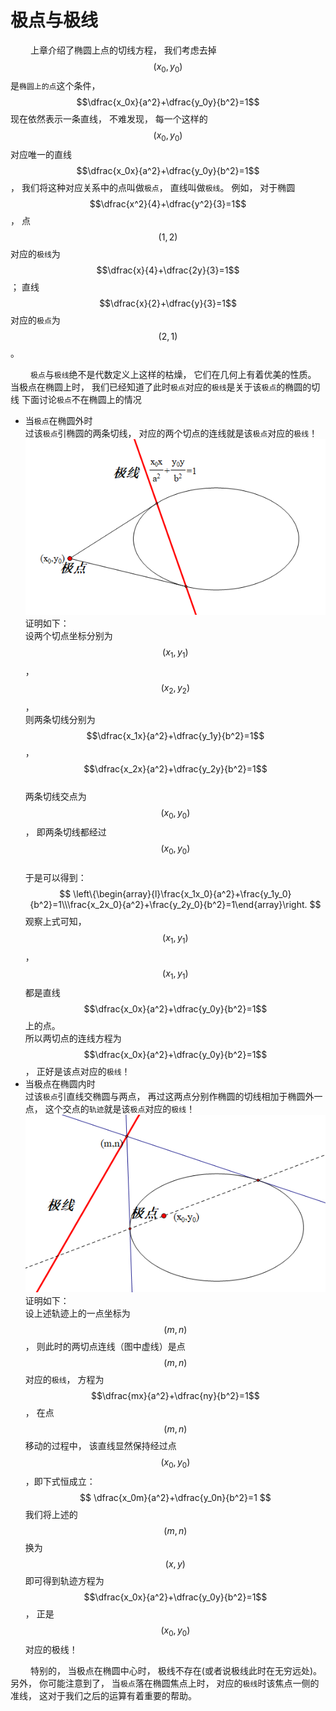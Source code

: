 # 极点与极线

&emsp;&emsp;
上章介绍了椭圆上点的切线方程，
我们考虑去掉$$(x_0,y_0)$$是`椭圆上的点`这个条件，
$$\dfrac{x_0x}{a^2}+\dfrac{y_0y}{b^2}=1$$
现在依然表示一条直线，
不难发现，
每一个这样的
$$(x_0,y_0)$$
对应唯一的直线
$$\dfrac{x_0x}{a^2}+\dfrac{y_0y}{b^2}=1$$
，
我们将这种对应关系中的点叫做`极点`，
直线叫做`极线`。
例如，
对于椭圆
$$\dfrac{x^2}{4}+\dfrac{y^2}{3}=1$$
，
点
$$(1,2)$$
对应的`极线`为
$$\dfrac{x}{4}+\dfrac{2y}{3}=1$$
；
直线
$$\dfrac{x}{2}+\dfrac{y}{3}=1$$
对应的`极点`为
$$(2,1)$$
。

&emsp;&emsp;
`极点`与`极线`绝不是代数定义上这样的枯燥，
它们在几何上有着优美的性质。
当极点在椭圆上时，
我们已经知道了此时`极点`对应的`极线`是关于该`极点`的椭圆的切线
下面讨论`极点`不在椭圆上的情况

* 当`极点`在椭圆外时  
  过该`极点`引椭圆的两条切线，
  对应的两个切点的连线就是该`极点`对应的`极线`！
  ![极点在椭圆外](/res/png/极点与极线01.png)  
  证明如下：  
  设两个切点坐标分别为
  $$(x_1,y_1)$$
  ，
  $$(x_2,y_2)$$
  ，  
  则两条切线分别为
  $$\dfrac{x_1x}{a^2}+\dfrac{y_1y}{b^2}=1$$
  ，
  $$\dfrac{x_2x}{a^2}+\dfrac{y_2y}{b^2}=1$$  
  两条切线交点为
  $$(x_0,y_0)$$
  ，
  即两条切线都经过
  $$(x_0,y_0)$$  
  于是可以得到：  
  $$
  \left\{\begin{array}{l}\frac{x_1x_0}{a^2}+\frac{y_1y_0}{b^2}=1\\\frac{x_2x_0}{a^2}+\frac{y_2y_0}{b^2}=1\end{array}\right.
  $$
  观察上式可知，
  $$(x_1,y_1)$$
  ，
  $$(x_1,y_1)$$
  都是直线
  $$\dfrac{x_0x}{a^2}+\dfrac{y_0y}{b^2}=1$$
  上的点。  
  所以两切点的连线方程为
  $$\dfrac{x_0x}{a^2}+\dfrac{y_0y}{b^2}=1$$
  ，
  正好是该点对应的`极线`！
* 当极点在椭圆内时  
  过该`极点`引直线交椭圆与两点，
  再过这两点分别作椭圆的切线相加于椭圆外一点，
  这个交点的`轨迹`就是该`极点`对应的`极线`！
  ![极点在椭圆内](/res/png/极点与极线02.png)  
  证明如下：  
  设上述轨迹上的一点坐标为
  $$(m,n)$$
  ，
  则此时的两切点连线（图中虚线）是点
  $$(m,n)$$
  对应的`极线`，
  方程为
  $$\dfrac{mx}{a^2}+\dfrac{ny}{b^2}=1$$
  ，
  在点
  $$(m,n)$$
  移动的过程中，
  该直线显然保持经过点
  $$(x_0,y_0)$$
  ，即下式恒成立：  
  $$
  \dfrac{x_0m}{a^2}+\dfrac{y_0n}{b^2}=1
  $$
  我们将上述的
  $$(m,n)$$
  换为
  $$(x,y)$$
  即可得到轨迹方程为
  $$\dfrac{x_0x}{a^2}+\dfrac{y_0y}{b^2}=1$$
  ，
  正是
  $$(x_0,y_0)$$
  对应的极线！

&emsp;&emsp;
特别的，
当极点在椭圆中心时，
极线不存在(或者说极线此时在无穷远处)。
另外，
你可能注意到了，
当`极点`落在椭圆焦点上时，
对应的`极线`时该焦点一侧的准线，
这对于我们之后的运算有着重要的帮助。